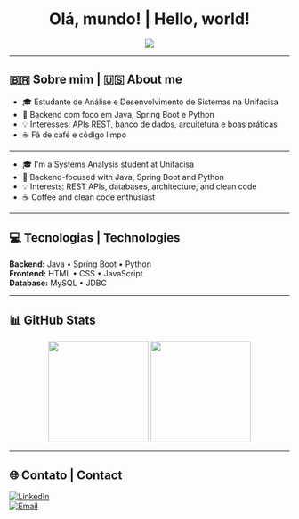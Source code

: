 <h1 align="center">Olá, mundo! | Hello, world!</h1>

<p align="center">
  <img src="https://readme-typing-svg.herokuapp.com/?color=00cfff&size=22&center=true&vCenter=true&width=500&lines=Ithalo+Teodósio+-+Desenvolvedor+de+Sistemas;Systems+Developer+-+Java+%7C+Python+%7C+SQL" />
</p>

---

## 🇧🇷 Sobre mim | 🇺🇸 About me

- 🎓 Estudante de Análise e Desenvolvimento de Sistemas na Unifacisa  
- 📌 Backend com foco em Java, Spring Boot e Python  
- 💡 Interesses: APIs REST, banco de dados, arquitetura e boas práticas  
- ☕ Fã de café e código limpo  

---

- 🎓 I'm a Systems Analysis student at Unifacisa  
- 📌 Backend-focused with Java, Spring Boot and Python  
- 💡 Interests: REST APIs, databases, architecture, and clean code  
- ☕ Coffee and clean code enthusiast  

---

## 💻 Tecnologias | Technologies

**Backend:** Java • Spring Boot • Python  
**Frontend:** HTML • CSS • JavaScript  
**Database:** MySQL • JDBC  

---

## 📊 GitHub Stats

<p align="center">
  <img height="180em" src="https://github-readme-stats.vercel.app/api?username=ithalo-teodosio&show_icons=true&theme=gruvbox&locale=pt-br" />
  <img height="180em" src="https://github-readme-stats.vercel.app/api/top-langs/?username=ithalo-teodosio&layout=compact&theme=gruvbox" />
</p>

---

## 🌐 Contato | Contact

[![LinkedIn](https://img.shields.io/badge/LinkedIn-blue?style=for-the-badge&logo=linkedin)](https://www.linkedin.com/in/ithalo-teodosio/)  
[![Email](https://img.shields.io/badge/Email-grey?style=for-the-badge&logo=gmail&logoColor=white)](mailto:ithalodust@hotmail.com)
